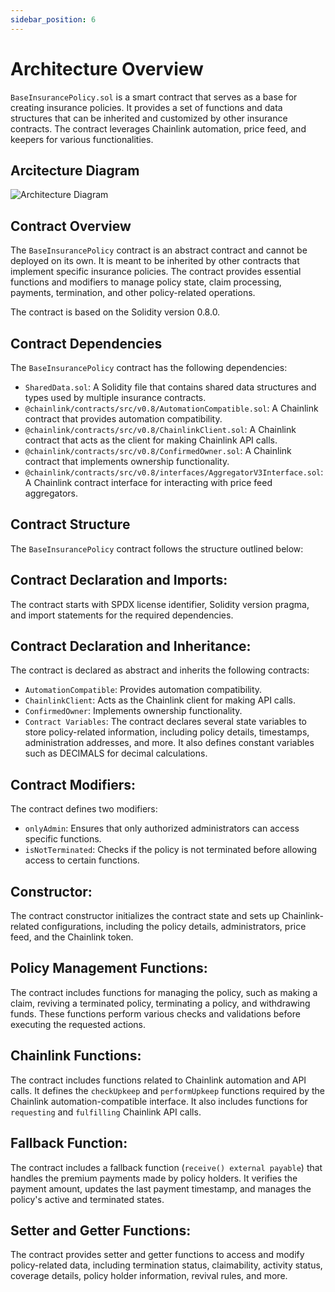```yaml
---
sidebar_position: 6
---
```


# Architecture Overview

`BaseInsurancePolicy.sol` is a smart contract that serves as a base for creating insurance policies. It provides a set of functions and data structures that can be inherited and customized by other insurance contracts. The contract leverages Chainlink automation, price feed, and keepers for various functionalities.

## Arcitecture Diagram

![Architecture Diagram](/img/architecture.png)

## Contract Overview

The `BaseInsurancePolicy` contract is an abstract contract and cannot be deployed on its own. It is meant to be inherited by other contracts that implement specific insurance policies. The contract provides essential functions and modifiers to manage policy state, claim processing, payments, termination, and other policy-related operations.

The contract is based on the Solidity version 0.8.0.

## Contract Dependencies

The `BaseInsurancePolicy` contract has the following dependencies:

- `SharedData.sol`: A Solidity file that contains shared data structures and types used by multiple insurance contracts.
- `@chainlink/contracts/src/v0.8/AutomationCompatible.sol`: A Chainlink contract that provides automation compatibility.
- `@chainlink/contracts/src/v0.8/ChainlinkClient.sol`: A Chainlink contract that acts as the client for making Chainlink API calls.
- `@chainlink/contracts/src/v0.8/ConfirmedOwner.sol`: A Chainlink contract that implements ownership functionality.
- `@chainlink/contracts/src/v0.8/interfaces/AggregatorV3Interface.sol`: A Chainlink contract interface for interacting with price feed aggregators.

## Contract Structure

The `BaseInsurancePolicy` contract follows the structure outlined below:

## Contract Declaration and Imports:

The contract starts with SPDX license identifier, Solidity version pragma, and import statements for the required dependencies.

## Contract Declaration and Inheritance:

The contract is declared as abstract and inherits the following contracts:

- `AutomationCompatible`: Provides automation compatibility.
- `ChainlinkClient`: Acts as the Chainlink client for making API calls.
- `ConfirmedOwner`: Implements ownership functionality.
- `Contract Variables`: The contract declares several state variables to store policy-related information, including policy details, timestamps, administration addresses, and more. It also defines constant variables such as DECIMALS for decimal calculations.

## Contract Modifiers:

The contract defines two modifiers:

- `onlyAdmin`: Ensures that only authorized administrators can access specific functions.
- `isNotTerminated`: Checks if the policy is not terminated before allowing access to certain functions.

## Constructor:

The contract constructor initializes the contract state and sets up Chainlink-related configurations, including the policy details, administrators, price feed, and the Chainlink token.

## Policy Management Functions:

The contract includes functions for managing the policy, such as making a claim, reviving a terminated policy, terminating a policy, and withdrawing funds. These functions perform various checks and validations before executing the requested actions.

## Chainlink Functions:

The contract includes functions related to Chainlink automation and API calls. It defines the `checkUpkeep` and `performUpkeep` functions required by the Chainlink automation-compatible interface. It also includes functions for `requesting` and `fulfilling` Chainlink API calls.

## Fallback Function:

The contract includes a fallback function (`receive() external payable`) that handles the premium payments made by policy holders. It verifies the payment amount, updates the last payment timestamp, and manages the policy's active and terminated states.

## Setter and Getter Functions:

The contract provides setter and getter functions to access and modify policy-related data, including termination status, claimability, activity status, coverage details, policy holder information, revival rules, and more.
